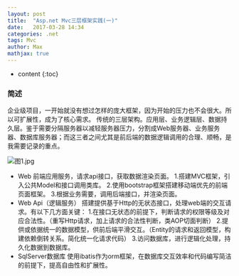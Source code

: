```yaml
---
layout: post
title:  "Asp.net Mvc三层框架实践(一)"
date:   2017-03-28 14:34
categories: .net
tags: Mvc
author: Max
mathjax: true
---
```

* content
{:toc}

### 简述
企业级项目，一开始就没有想过怎样的庞大框架，因为开始的压力也不会很大。所以可扩展性，成为了核心需求。
传统的三层架构。应用层、业务逻辑层、数据持久层。鉴于需要分隔服务器以减轻服务器压力，分割成Web服务器、业务服务器、数据库服务器；而这三者之间尤其是前后端的数据逻辑调用的合理、顺畅，是我需要记录的重点。

![图1.jpg](http://gitpages-1251551899.cosgz.myqcloud.com/%E5%9B%BE1.jpg)

* Web
前端应用服务，请求api接口，获取数据渲染页面。
1.搭建MVC框架，引入公共Model和接口调用类库。
2.使用bootstrap框架搭建移动端优先的前端页面框架。
3.根据业务需要，调用后端接口，并渲染页面。
* Web Api（逻辑服务）
搭建提供基于Http的无状态接口，处理web端的交互请求。有以下几方面关键：
1.在接口无状态的前提下，判断请求的权限等级及对应合法性。（重写Http请求，加上请求的合法性判断，类AOP切面判断）
2.提供或依据统一的数据模型，供前后端平滑交互。（Entity的请求和返回模型，构建依赖倒转关系。简化统一化请求代码）
3.访问数据库，进行逻辑化处理，持久化数据到数据库。
* SqlServer数据库
使用ibatis作为orm框架，在数据库交互效率和代码编写简洁的前提下，提高自由性和扩展性。
